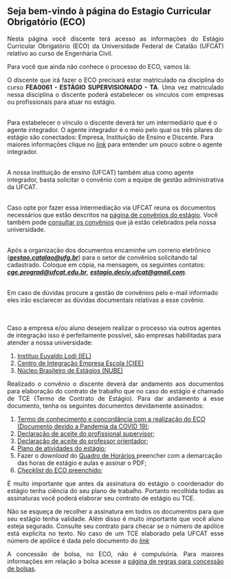 ## Seja bem-vindo à página do Estagio Curricular Obrigatório (ECO)

<p align="justify">Nesta página você discente terá acesso as informações do Estágio Curricular Obrigatório (ECO) da Universidade Federal de Catalão (UFCAT) relativo ao curso de Engenharia Civil.</p>

Para você que ainda não conhece o processo do ECO, vamos lá:

<p align="justify">O discente que irá fazer o ECO precisará estar matriculado na disciplina do curso <b>FEA0061 - ESTÁGIO SUPERVISIONADO - TA</b>. Uma vez matriculado nessa disciplina o discente poderá estabelecer os vínculos com empresas ou profissionais para atuar no estágio. <br>
<br>

  Para estabelecer o vínculo o discente deverá ter um intermediário que é o agente integrador. O agente integrador é o meio pelo qual os três pilares do estágio são conectados: Empresa, Instituição de Ensino e Discente. Para maiores informações clique no <a href="https://www.cieepr.org.br/o-que-e-um-agente-de-integracao-e-qual-o-seu-papel-junto-as-empresas-e-estudantes/#:~:text=Visando%20realizar%20a%20ponte%20entre,as%20empresas%20quanto%20para%20os"
target="_blank"><i>link</i></a> para entender um pouco sobre o agente integrador.<br>
<br>

  A nossa instituição de ensino (UFCAT) também atua como agente integrador, basta solicitar o convênio com a equipe de gestão administrativa da UFCAT.<br>
<br>

  Caso opte por fazer essa intermediação via UFCAT reuna os documentos necessários que estão descritos na <a href="https://estagio.catalao.ufg.br/p/37376-documentacao"
target="_blank">página de convênios do estágio</a>. Você também pode <a href="https://www.convenios.ufg.br/p/2454-instrumentos-celebrados-pela-ufg"
target="_blank">consultar os convênios</a> que já estão celebrados pela nossa universidade.<br> 
<br>

  Após a organização dos documentos encaminhe um correrio eletrônico (<i><b>gestao.catalao@ufg.br</b></i>) para o setor de convênios solicitando tal cadastrado. Coloque em cópia, na mensagem, os seguintes contatos: <i><b>cge.prograd@ufcat.edu.br</b></i>, <i><b>estagio.deciv.ufcat@gmail.com</b></i>.<br>
<br>

  Em caso de dúvidas procure a gestão de convênios pelo e-mail informado eles irão esclarecer as dúvidas documentais relativas a esse covênio.<br>  
<br>

  Caso a empresa e/ou aluno desejem realizar o processo via outros agentes de integração isso é perfeitamente possível, são empresas habilitadas para atender a nossa universidade:<br></p>

<ol>
<li><a href="https://ielgoias.com.br/iel/home" target="_blank">Instituo Euvaldo Lodi (IEL)</a></li> 
<li><a href="https://portal.ciee.org.br" target="_blank">Centro de Integração Empresa Escola (CIEE)</a></li> 
<li><a href="https://www.nube.com.br" target="_blank">Núcleo Brasileiro de Estágios (NUBE)</a></li> 
</ol>

<p align="justify">Realizado o convênio o discente deverá dar andamento aos documentos para elaboração do contrato de trabalho que no caso do estágio é chamado de TCE (Termo de Contrato de Estágio). Para dar andamento a esse documento, tenha os seguintes documentos devidamente assinados:</p>

<ol>
<li><a href="https://drive.google.com/file/d/1262fw5ZL3l6lrqzSZjFmmg1D7oqZRexZ/view?usp=sharing" target="_blank">Termo de conhecimento e concordância com a realização do ECO (Documento devido a Pandemia da COVID 19)</a>;</li> 
<li><a href="https://forms.gle/sxrFjFXJQ9gcGe4V7" target="_blank">Declaração de aceite do profissional supervisor</a>;</li> 
<li><a href="https://forms.gle/z5Gwr3tXKHMxFMAk9" target="_blank">Declaração de aceite do professor orientador</a>;</li> 
<li><a href="https://drive.google.com/file/d/1LkPaj0A1gw1UuNPIF3ROMXQ6vmFMymru/view?usp=sharing" target="_blank">Plano de atividades do estágio</a>;</li> 
<li>Fazer o <i>download</i> do <a href="https://drive.google.com/file/d/1KjZkCAUxXtfnlzb_hy_1bY-zN90DRREc/view?usp=sharing" target="_blank">Quadro de Horários </a>preencher com a demarcação das horas de estágio e aulas e assinar o PDF;</li> 
<li><a href="https://drive.google.com/file/d/1-neCxJjrAF4wy7IuhCWZ0HZNwD3rPK5W/view?usp=sharing" target="_blank"><i>Checklist</i> do ECO preenchido</a>;</li> 
</ol>

<p align="justify">É muito importante que antes da assinatura do estágio o coordenador do estágio tenha ciência do seu plano de trabalho. Portanto recolhida todas as assinaturas você poderá elaborar seu contrato de estágio ou TCE.</p>

<p align="justify">Não se esqueça de recolher a assinatura em todos os documentos para que seu estágio tenha validade. Além disso é muito importante que você aluno esteja segurado. Consulte seu contrato para checar se o número de apólice está explicita no texto. No caso de um TCE elaborado pela UFCAT esse número de apólice é dada pelo documento do <a href="https://drive.google.com/file/d/15tQhbNQMr4sfbt5tYPZCAcF4obIfqCNH/view?usp=sharing" target="_blank"><i>link</i></a></p>
<p align="justify">A concessão de bolsa, no ECO, não é compulsória. Para maiores informações em relação a bolsa acesse a <a href="https://wmpjrufg.github.io/ESTAGIO-CIVIL-UFCAT/BOLSA.html" target="_blank">página de regras para concessão de bolsas</a>.</p>




